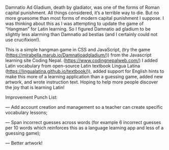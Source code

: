 Damnatio Ad Gladium, death by gladiator, was one of the forms of Roman capital punishment. All things considered, it’s a terrible way to die. But no more gruesome than most forms of modern capital punishment I suppose. I was thinking about this as I was attempting to update the game of “Hangman” for Latin learning. So I figured Damnatio ad gladium to be slightly less alarming than Damnatio ad bestias (and I certainly could not use crucifixion!).

This is a simple hangman game in CSS and JavaScript, (try the game (https://mirabella.marub.io/Damnatioadgladium/)) from the Javascript learning site Coding Nepal. (https://www.codingnepalweb.com/) I added Latin vocabulary from open-source Latin textbook Lingua Latina (https://lingualatina.github.io/textbook/)), added support for English hints to make this more of a learning application than a guessing game, added new artwork, and wrote instruction text. Hoping to help more people discover the joy that is learning Latin!

Improvement Punch List:

— Add account creation and management so a teacher can create specific vocabulary lessons;

— Span incorrect guesses across words (for example 6 incorrect guesses per 10 words which reinforces this as a language learning app and less of a guessing game);

— Better artwork!
